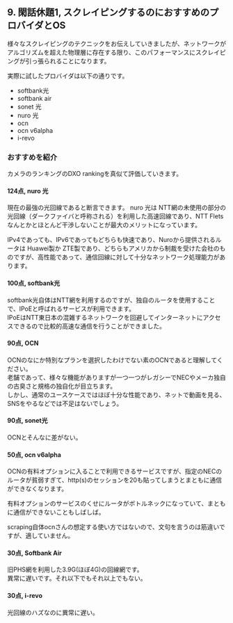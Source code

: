 ## 9. 閑話休題1, スクレイピングするのにおすすめのプロバイダとOS
様々なスクレイピングのテクニックをお伝えしていきましたが、ネットワークがアルゴリズムを超えた物理層に存在する限り、このパフォーマンスにスクレイピングが引っ張られることになります。　　

実際に試したプロバイダは以下の通りです。 

 - softbank光
 - softbank air
 - sonet 光
 - nuro 光
 - ocn
 - ocn v6alpha
 - i-revo

### おすすめを紹介
カメラのランキングのDXO rankingを真似て評価していきます。  

#### 124点, nuro 光
現在の最強の光回線であると断言できます。 
nuro 光は NTT網の未使用の部分の光回線（ダークファイバと呼称される）を利用した高速回線であり、NTT Fletsなんとかとほとんど干渉しないことが最大のメリットになっています。  

IPv4であっても、IPv6であってもどちらも快速であり、Nuroから提供されるルータは Huawei製か ZTE製であり、どちらもアメリカから制裁を受けた会社のものですが、高性能であって、通信回線に対して十分なネットワーク処理能力があります。  

#### 100点, softbank光
softbank光自体はNTT網を利用するのですが、独自のルータを使用することで、IPoEと呼ばれるサービスが利用できます。  
IPoEはNTT東日本の混雑するネットワークを回避してインターネットにアクセスできるので比較的高速な通信を行うことができました。　　

#### 90点, OCN
OCNのなにか特別なプランを選択したわけでない素のOCNであると理解してください。  
老舗であって、様々な機能がありますが一つ一つがレガシーでNECやメーカ独自の古臭さと規格の独自化が目立ちます。  
しかし、通常のユースケースではほぼ十分な性能であり、ネットで動画を見る、SNSをやるなどでは不足はないでしょう。  

#### 90点, sonet光
OCNとそんなに差がない。
 
#### 50点, ocn v6alpha
OCNの有料オプションに入ることで利用できるサービスですが、指定のNECのルータが貧弱すぎて、http(s)のセッションを20も貼ってしまうとまともに通信ができなくなります。  

有料オプションのサービスのくせにルータがボトルネックになっていて、まともに通信ができないこともしばしば。  

scraping自体ocnさんの想定する使い方ではないので、文句を言うのは筋違いですが、適していません。

#### 30点, Softbank Air
旧PHS網を利用した3.9G(ほぼ4G)の回線網です。  
異常に遅いです。それ以下でもそれ以上でもない。  

#### 30点, i-revo
光回線のハズなのに異常に遅い。 